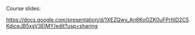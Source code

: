 Course slides:

https://docs.google.com/presentation/d/1XEZQwy_An6KoOZK0uFPrItID2C5KdiceJB5xsV3EIMY/edit?usp=sharing


  
  
  
